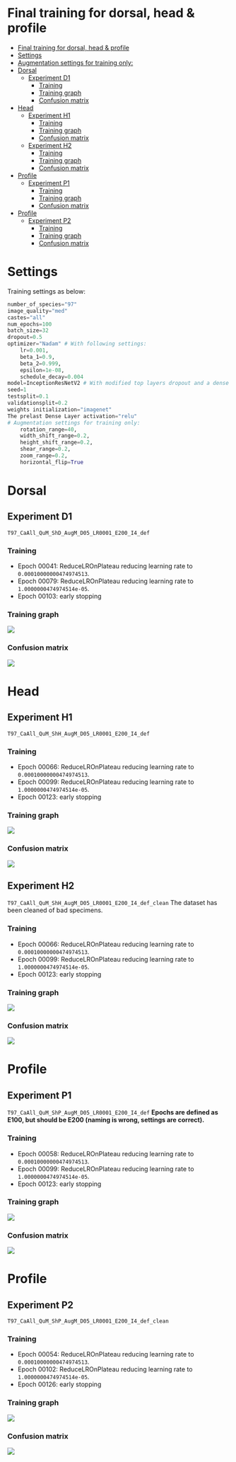 # Final training for dorsal, head & profile

<!-- TOC depthFrom:1 depthTo:6 withLinks:1 updateOnSave:1 orderedList:0 -->

- [Final training for dorsal, head & profile](#final-training-for-dorsal-head-profile)
- [Settings](#settings)
- [Augmentation settings for training only:](#augmentation-settings-for-training-only)
- [Dorsal](#dorsal)
	- [Experiment D1](#experiment-d1)
		- [Training](#training)
		- [Training graph](#training-graph)
		- [Confusion matrix](#confusion-matrix)
- [Head](#head)
	- [Experiment H1](#experiment-h1)
		- [Training](#training)
		- [Training graph](#training-graph)
		- [Confusion matrix](#confusion-matrix)
	- [Experiment H2](#experiment-h2)
		- [Training](#training)
		- [Training graph](#training-graph)
		- [Confusion matrix](#confusion-matrix)
- [Profile](#profile)
	- [Experiment P1](#experiment-p1)
		- [Training](#training)
		- [Training graph](#training-graph)
		- [Confusion matrix](#confusion-matrix)
- [Profile](#profile)
	- [Experiment P2](#experiment-p2)
		- [Training](#training)
		- [Training graph](#training-graph)
		- [Confusion matrix](#confusion-matrix)

<!-- /TOC -->

# Settings
Training settings as below:
```python
number_of_species="97"
image_quality="med"
castes="all"
num_epochs=100
batch_size=32
dropout=0.5
optimizer="Nadam" # With following settings:
	lr=0.001,
	beta_1=0.9,
	beta_2=0.999,
	epsilon=1e-08,
	schedule_decay=0.004
model=InceptionResNetV2 # With modified top layers dropout and a dense layer with num_species.
seed=1
testsplit=0.1
validationsplit=0.2
weights initialization="imagenet"
The prelast Dense Layer activation="relu"
# Augmentation settings for training only:
    rotation_range=40,
    width_shift_range=0.2,
    height_shift_range=0.2,
    shear_range=0.2,
    zoom_range=0.2,
    horizontal_flip=True
```

# Dorsal
## Experiment D1
`T97_CaAll_QuM_ShD_AugM_D05_LR0001_E200_I4_def`
### Training
- Epoch 00041: ReduceLROnPlateau reducing learning rate to `0.00010000000474974513`.
- Epoch 00079: ReduceLROnPlateau reducing learning rate to `1.0000000474974514e-05`.
- Epoch 00103: early stopping
### Training graph
![](/docs_experiments/T97_CaAll_QuM_ShD_AugM_D05_LR0001_E200_I4_def.png)
### Confusion matrix
![](/docs_experiments/CM-T97_CaAll_QuM_ShD_AugM_D05_LR0001_E200_I4_def.png)



# Head
## Experiment H1
`T97_CaAll_QuM_ShH_AugM_D05_LR0001_E200_I4_def`
### Training
- Epoch 00066: ReduceLROnPlateau reducing learning rate to `0.00010000000474974513`.
- Epoch 00099: ReduceLROnPlateau reducing learning rate to `1.0000000474974514e-05`.
- Epoch 00123: early stopping
### Training graph
![](/docs_experiments/T97_CaAll_QuM_ShH_AugM_D05_LR0001_E200_I4_def.png)
### Confusion matrix
![](/docs_experiments/CM-T97_CaAll_QuM_ShH_AugM_D05_LR0001_E200_I4_def.png)


## Experiment H2
`T97_CaAll_QuM_ShH_AugM_D05_LR0001_E200_I4_def_clean`
The dataset has been cleaned of bad specimens.
### Training
- Epoch 00066: ReduceLROnPlateau reducing learning rate to `0.00010000000474974513`.
- Epoch 00099: ReduceLROnPlateau reducing learning rate to `1.0000000474974514e-05`.
- Epoch 00123: early stopping
### Training graph
![](/docs_experiments/T97_CaAll_QuM_ShH_AugM_D05_LR0001_E200_I4_def_clean.png)
### Confusion matrix
![](/docs_experiments/CM-T97_CaAll_QuM_ShH_AugM_D05_LR0001_E200_I4_def_clean.png)


# Profile
## Experiment P1
`T97_CaAll_QuM_ShP_AugM_D05_LR0001_E200_I4_def`
__Epochs are defined as E100, but should be E200 (naming is wrong, settings are correct).__
### Training
- Epoch 00058: ReduceLROnPlateau reducing learning rate to `0.00010000000474974513`.
- Epoch 00099: ReduceLROnPlateau reducing learning rate to `1.0000000474974514e-05`.
- Epoch 00123: early stopping
### Training graph
![](/docs_experiments/T97_CaAll_QuM_ShP_AugM_D05_LR0001_E200_I4_def.png)
### Confusion matrix
![](/docs_experiments/CM-T97_CaAll_QuM_ShP_AugM_D05_LR0001_E200_I4_def.png)


# Profile
## Experiment P2
`T97_CaAll_QuM_ShP_AugM_D05_LR0001_E200_I4_def_clean`
### Training
- Epoch 00054: ReduceLROnPlateau reducing learning rate to `0.00010000000474974513`.
- Epoch 00102: ReduceLROnPlateau reducing learning rate to `1.0000000474974514e-05`.
- Epoch 00126: early stopping
### Training graph
![](/docs_experiments/T97_CaAll_QuM_ShP_AugM_D05_LR0001_E200_I4_def_clean.png)
### Confusion matrix
![](/docs_experiments/CM-T97_CaAll_QuM_ShP_AugM_D05_LR0001_E200_I4_def_clean.png)
